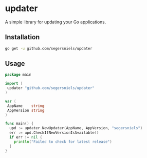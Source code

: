 # updater

A simple library for updating your Go applications.

## Installation

```bash
go get -u github.com/segersniels/updater
```

## Usage

```go
package main

import (
 updater "github.com/segersniels/updater"
)

var (
 AppName    string
 AppVersion string
)

func main() {
  upd := updater.NewUpdater(AppName, AppVersion, "segersniels")
  err := upd.CheckIfNewVersionIsAvailable()
  if err != nil {
    println("Failed to check for latest release")
  }
}
```
